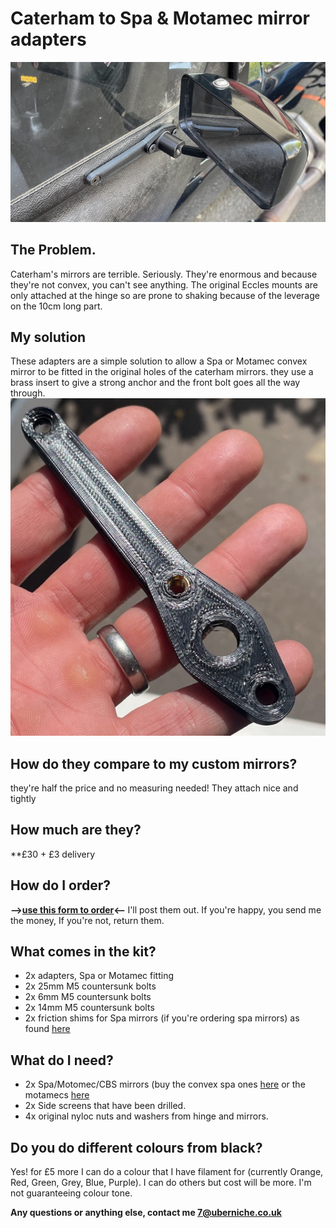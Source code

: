 # Caterham to Spa & Motamec mirror adapters 

![adapter-fitted.png](img/adapter-fitted.jpeg)

## The Problem.
Caterham's mirrors are terrible. Seriously. They're enormous and because they're not convex, you can't see anything. The original Eccles mounts are only attached at the hinge so are prone to shaking because of the leverage on the 10cm long part. 

## My solution
These adapters are a simple solution to allow a Spa or Motamec convex mirror to be fitted in the original holes of the caterham mirrors.
they use a brass insert to give a strong anchor and the front bolt goes all the way through.  
![img/adapter.jpeg](img/adapter.jpeg)

## How do they compare to my custom mirrors?
they're half the price and no measuring needed! They attach nice and tightly 

## How much are they?
**£30 + £3 delivery

## How do I order?
<b>-->[use this form to order](https://forms.gle/e7RHGoqUPPPhi9fa9)<-- </b> I'll post them out. If you're happy, you send me the money, If you're not, return them.

## What comes in the kit?
* 2x adapters, Spa or Motamec fitting
* 2x 25mm M5 countersunk bolts 
* 2x 6mm M5 countersunk bolts 
* 2x 14mm M5 countersunk bolts 
* 2x friction shims for Spa mirrors (if you're ordering spa mirrors) as found [here](https://uberniche.co.uk/other-stuff)

## What do I need?
* 2x Spa/Motomec/CBS mirrors (buy the convex spa ones [here](https://www.merlinmotorsport.co.uk/s/mirrors/spa-mirrors/spa-formula-and-caterham-mirrors) or the motamecs [here](https://www.motamec.com/motamec-racing-formula-f1-car-wing-mirror-x2-convex-glass-swivel-mount-black.html )
* 2x Side screens that have been drilled.
* 4x original nyloc nuts and washers from hinge and mirrors.

## Do you do different colours from black?
Yes! for £5 more I can do a colour that I have filament for (currently Orange, Red, Green, Grey, Blue, Purple). I can do others but cost will be more. I'm not guaranteeing colour tone.

**Any questions or anything else, contact me 7@uberniche.co.uk**